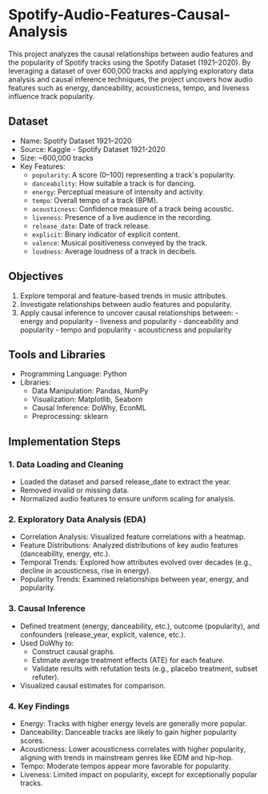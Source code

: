 # Spotify-Audio-Features-Causal-Analysis
This project analyzes the causal relationships between audio features and the popularity of Spotify tracks using the Spotify Dataset (1921–2020). By leveraging a dataset of over 600,000 tracks and applying exploratory data analysis and causal inference techniques, the project uncovers how audio features such as energy, danceability, acousticness, tempo, and liveness influence track popularity.

## Dataset 
  - Name: Spotify Dataset 1921–2020
  - Source: Kaggle - Spotify Dataset 1921-2020
  - Size: ~600,000 tracks
  - Key Features:
    - `popularity`: A score (0–100) representing a track's popularity.
    - `danceability`: How suitable a track is for dancing.
    - `energy`: Perceptual measure of intensity and activity.
    - `tempo`: Overall tempo of a track (BPM).
    - `acousticness`: Confidence measure of a track being acoustic.
    - `liveness`: Presence of a live audience in the recording.
    - `release_date`: Date of track release.
    - `explicit`: Binary indicator of explicit content.
    - `valence`: Musical positiveness conveyed by the track.
    - `loudness`: Average loudness of a track in decibels.

## Objectives
  1. Explore temporal and feature-based trends in music attributes.
  2. Investigate relationships between audio features and popularity.
  3. Apply causal inference to uncover causal relationships between:
    - energy and popularity
    - liveness and popularity
    - danceability and popularity
    - tempo and popularity
    - acousticness and popularity

## Tools and Libraries
  - Programming Language: Python
  - Libraries:
    - Data Manipulation: Pandas, NumPy
    - Visualization: Matplotlib, Seaborn
    - Causal Inference: DoWhy, EconML
    - Preprocessing: sklearn

## Implementation Steps
### 1. Data Loading and Cleaning
  - Loaded the dataset and parsed release_date to extract the year.
  - Removed invalid or missing data.
  - Normalized audio features to ensure uniform scaling for analysis.
### 2. Exploratory Data Analysis (EDA)
  - Correlation Analysis: Visualized feature correlations with a heatmap.
  - Feature Distributions: Analyzed distributions of key audio features (danceability, energy, etc.).
  - Temporal Trends: Explored how attributes evolved over decades (e.g., decline in acousticness, rise in energy).
  - Popularity Trends: Examined relationships between year, energy, and popularity.
### 3. Causal Inference
  - Defined treatment (energy, danceability, etc.), outcome (popularity), and confounders (release_year, explicit, valence, etc.).
  - Used DoWhy to:
    - Construct causal graphs.
    - Estimate average treatment effects (ATE) for each feature.
    - Validate results with refutation tests (e.g., placebo treatment, subset refuter).
  - Visualized causal estimates for comparison.
### 4. Key Findings
  - Energy: Tracks with higher energy levels are generally more popular.
  - Danceability: Danceable tracks are likely to gain higher popularity scores.
  - Acousticness: Lower acousticness correlates with higher popularity, aligning with trends in mainstream genres like EDM and hip-hop.
  - Tempo: Moderate tempos appear more favorable for popularity.
  - Liveness: Limited impact on popularity, except for exceptionally popular tracks.
